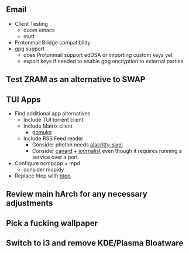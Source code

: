 ## Email
- Client Testing
  - doom emacs
  - mutt
- Protonmail Bridge compatibility
- gpg support
  - does Protonmail support edDSA or importing custom keys yet
  - export keys if needed to enable gpg encryption to external parties
## Test ZRAM as an alternative to SWAP
## TUI Apps
- Find additional app alternatives 
  - Include TUI torrent client
  - Include Matrix client
    - [gomuks](https://github.com/tulir/gomuks)
  - Include RSS Feed reader
    - Consider photon needs [alacritty-sixel](https://github.com/microo8/alacritty-sixel)
    - Consider [canard](https://github.com/mrusme/canard) + [journalist](https://github.com/mrusme/journalist) even though it requires running a service over a port.
- Configure ncmpcpp + mpd
  - consider mopidy
- Replace htop with [btop](https://github.com/aristocratos/btop)
## Review main hArch for any necessary adjustments
## Pick a fucking wallpaper
## Switch to i3 and remove KDE/Plasma Bloatware
